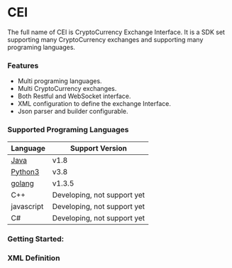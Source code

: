 # CEI
The full name of CEI is CryptoCurrency Exchange Interface. It is a SDK set supporting many CryptoCurrency exchanges and supporting many programing languages.

### Features
* Multi programing languages.
* Multi CryptoCurrency exchanges.
* Both Restful and WebSocket interface.
* XML configuration to define the exchange Interface.
* Json parser and builder configurable.
 
### Supported Programing Languages

|  Language   | Support Version |
|  ----  | ----  |
| [Java](https://github.com/macomfan/cei/tree/master/framework/cei_java) | v1.8 |
| [Python3](https://github.com/macomfan/cei)   | v3.8 |
| [golang](https://github.com/macomfan/cei)  | v1.3.5 |
| C++ | Developing, not support yet |
| javascript | Developing, not support yet |
| C# | Developing, not support yet |

### Getting Started:

### XML Definition
